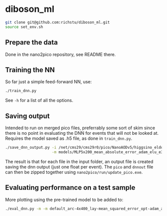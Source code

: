 # diboson_ml

~~~~bash
git clone git@github.com:richstu/diboson_ml.git
source set_env.sh
~~~~

## Prepare the data 

Done in the nano2pico repository, see README there.

## Training the NN
So far just a simple feed-forward NN, use:

~~~~bash
./train_dnn.py
~~~~

See `-h` for a list of all the options.

## Saving output

Intended to run on merged pico files, preferrably some sort of skim since there is no point in evaluating the DNN for events that will not be looked at. Requires the model saved as .h5 file, as done in `train_dnn.py`. 

~~~~bash
./save_dnn_output.py -i /net/cms29/cms29r0/pico/NanoAODv5/higgsino_eldorado/2016/SMS-TChiHH_2D/higfeats_higloose/ \
                     -m models/MLP5x200_mean_absolute_error_adam_elu_e30_hmean-146p020_hstd-59p933.h5
~~~~

The result is that for each file in the input folder, an output file is created saving the dnn output (just one float per event). The `pico` and `dnnout` file can then be zipped together using `nano2pico/run/update_pico.exe`.

## Evaluating performance on a test sample

More plotting using the pre-trained model to be added to:

~~~~bash
./eval_dnn.py -m -m default_arc-4x400_lay-mean_squared_error_opt-adam_act-relu_epo-400_hmean-149p612_hstd-60p171.h5
~~~~
